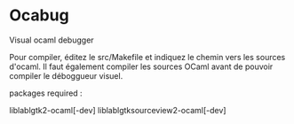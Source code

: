 Ocabug
======

Visual ocaml debugger

Pour compiler, éditez le src/Makefile et indiquez le chemin vers les sources d'ocaml. Il faut également compiler les sources OCaml avant de pouvoir compiler le déboggueur visuel.

packages required :

liblablgtk2-ocaml[-dev]
liblablgtksourceview2-ocaml[-dev]
